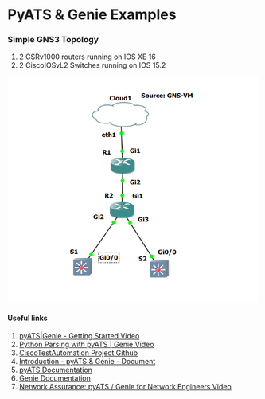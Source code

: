 # PyATS & Genie Examples

### Simple GNS3 Topology

1. 2 CSRv1000 routers running on IOS XE 16
2. 2 CiscoIOSvL2 Switches running on IOS 15.2

![topology](/images/topology.png)

#### Useful links

1. [pyATS|Genie - Getting Started Video](https://www.youtube.com/watch?v=GhkkOxLheRY)
2. [Python Parsing with pyATS | Genie Video](https://www.youtube.com/watch?v=zjzqJEeEX60)
3. [CiscoTestAutomation Project Github](https://github.com/CiscoTestAutomation)
4. [Introduction - pyATS & Genie - Document](https://developer.cisco.com/docs/pyats/#!introduction/cisco-pyats-network-test--automation-solution)
5. [pyATS Documentation](https://developer.cisco.com/docs/pyats/api/)
6. [Genie Documentation](https://pubhub.devnetcloud.com/media/genie-docs/docs/cookbooks/index.html)
7. [Network Assurance: pyATS / Genie for Network Engineers Video](https://www.youtube.com/watch?v=aMoXuXWohTA)

